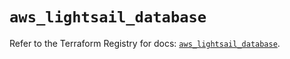 # `aws_lightsail_database`

Refer to the Terraform Registry for docs: [`aws_lightsail_database`](https://registry.terraform.io/providers/hashicorp/aws/6.10.0/docs/resources/lightsail_database).
